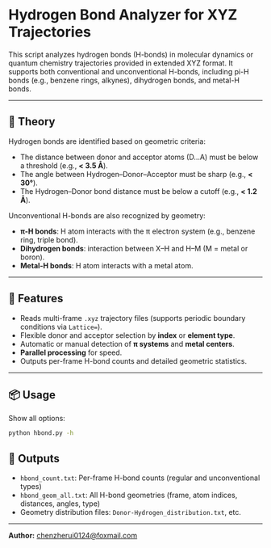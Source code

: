 # Hydrogen Bond Analyzer for XYZ Trajectories

This script analyzes hydrogen bonds (H-bonds) in molecular dynamics or quantum chemistry trajectories provided in extended XYZ format. It supports both conventional and unconventional H-bonds, including pi-H bonds (e.g., benzene rings, alkynes), dihydrogen bonds, and metal-H bonds.

---

## 🧪 Theory

Hydrogen bonds are identified based on geometric criteria:

- The distance between donor and acceptor atoms (D...A) must be below a threshold (e.g., **< 3.5 Å**).
- The angle between Hydrogen–Donor–Acceptor must be sharp (e.g., **< 30°**).
- The Hydrogen–Donor bond distance must be below a cutoff (e.g., **< 1.2 Å**).

Unconventional H-bonds are also recognized by geometry:

- **π-H bonds**: H atom interacts with the π electron system (e.g., benzene ring, triple bond).
- **Dihydrogen bonds**: interaction between X–H and H–M (M = metal or boron).
- **Metal-H bonds**: H atom interacts with a metal atom.

---

## 🚀 Features

- Reads multi-frame `.xyz` trajectory files (supports periodic boundary conditions via `Lattice=`).
- Flexible donor and acceptor selection by **index** or **element type**.
- Automatic or manual detection of **π systems** and **metal centers**.
- **Parallel processing** for speed.
- Outputs per-frame H-bond counts and detailed geometric statistics.

---

## 📦 Usage

Show all options:

```bash
python hbond.py -h
```

## 📂 Outputs

- `hbond_count.txt`: Per-frame H-bond counts (regular and unconventional types)
- `hbond_geom_all.txt`: All H-bond geometries (frame, atom indices, distances, angles, type)
- Geometry distribution files: `Donor-Hydrogen_distribution.txt`, etc.

------

**Author:** chenzherui0124@foxmail.com